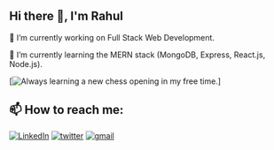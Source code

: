 ## Hi there 👋, I'm Rahul

🔭 I’m currently working on Full Stack Web Development.

🌱 I’m currently learning the MERN stack (MongoDB, Express, React.js, Node.js).

[![Always learning a new chess opening in my free time.](https://icons8.com/icon/C5LTcmsc3cr0/chess-com)]

## 📫 How to reach me:

<!--[![instagram](https://img.icons8.com/color/48/000000/instagram-new.png)](https://www.instagram.com/rxhxlsxngh/)
[![facebook](https://img.icons8.com/color/48/000000/facebook-new.png)](https://www.facebook.com/profile.php?id=100056575987844)-->
[![LinkedIn](https://img.icons8.com/color/48/000000/linkedin.png)](https://www.linkedin.com/in/rahulsingh20/)
[![twitter](https://img.icons8.com/color/48/000000/twitter.png)](https://twitter.com/rhlxsngh)
[![gmail](https://img.icons8.com/color/48/000000/gmail-new.png)](mailto:rahulapril20@gmail.com)

<!--
**rahulsingh-20/rahulsingh-20** is a ✨ _special_ ✨ repository because its `README.md` (this file) appears on your GitHub profile.

Here are some ideas to get you started:

- 🔭 I’m currently working on ...
- 🌱 I’m currently learning ...
- 👯 I’m looking to collaborate on ...
- 🤔 I’m looking for help with ...
- 💬 Ask me about ...
- 📫 How to reach me: ...
- 😄 Pronouns: ...
- ⚡ Fun fact: ...
-->
